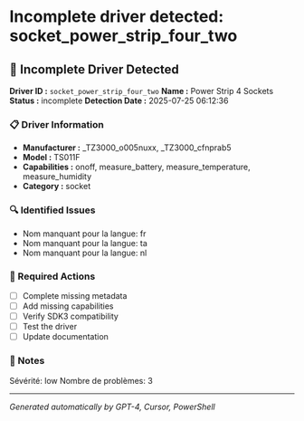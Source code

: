 # Incomplete driver detected: socket_power_strip_four_two

## 🚨 Incomplete Driver Detected

**Driver ID :** `socket_power_strip_four_two`
**Name :** Power Strip 4 Sockets
**Status :** incomplete
**Detection Date :** 2025-07-25 06:12:36

### 📋 Driver Information
- **Manufacturer :** _TZ3000_o005nuxx, _TZ3000_cfnprab5
- **Model :** TS011F
- **Capabilities :** onoff, measure_battery, measure_temperature, measure_humidity
- **Category :** socket

### 🔍 Identified Issues
- Nom manquant pour la langue: fr
- Nom manquant pour la langue: ta
- Nom manquant pour la langue: nl

### 🎯 Required Actions
- [ ] Complete missing metadata
- [ ] Add missing capabilities
- [ ] Verify SDK3 compatibility
- [ ] Test the driver
- [ ] Update documentation

### 📝 Notes
Sévérité: low
Nombre de problèmes: 3

---
*Generated automatically by GPT-4, Cursor, PowerShell*

